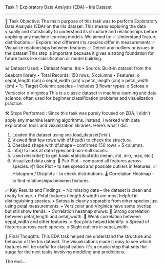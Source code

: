 Task 1: Exploratory Data Analysis (EDA) – Iris Dataset
________________________________________
🎯 Task Objective:
The main purpose of this task was to perform Exploratory Data Analysis (EDA) on the Iris dataset. This means exploring the data visually and statistically to understand its structure and relationships before applying any machine learning models.
We aimed to:
✅ Understand feature distributions
✅ Explore how different iris species differ in measurements
✅ Visualize relationships between features
✅ Detect any outliers or issues in the dataset
This step is important because it gives a strong foundation for future tasks like classification or model building.

📊 Dataset Used:
•	 Dataset Name: Iris
•	 Source: Built-in dataset from the Seaborn library
•	 Total Records: 150 rows, 5 columns
•	 Features:
o	sepal_length (cm)
o	sepal_width (cm)
o	petal_length (cm)
o	petal_width (cm)
•	🏷️ Target Column: species – Includes 3 flower types:
o	Setosa
o	Versicolor
o	 Virginica
This is a classic dataset in machine learning and data science, often used for beginner classification problems and visualization practice.

🛠️ Steps Performed :
Since this task was purely focused on EDA, I didn’t apply any machine learning algorithms. Instead, I worked with data exploration tools and visualization libraries. Here’s what I did:
1.	 Loaded the dataset using sns.load_dataset('iris').
2.	 Viewed first few rows with df.head() to check the structure.
3.	 Checked shape with df.shape – confirmed 150 rows × 5 columns.
4.	 info() to look at data types and non-null counts.
5.	 Used describe() to get basic statistical info (mean, std, min, max, etc.).
6.	 Visualized data using:
🔁 Pair Plot – compared all features across species.
📦 Box Plot – to see spread and possible outliers in features.
📈 Histogram / Distplots – to check distributions.
🌡️ Correlation Heatmap – to find relationships between features.

✅ Key Results and Findings:
•	No missing data – the dataset is clean and ready for use.
•	Petal features (length & width) are most helpful in distinguishing species.
•	 Setosa is clearly separable from other species just using petal measurements.
•	 Versicolor and Virginica have some overlap but still show trends.
•	 Correlation heatmap shows:
🔗 Strong correlation between petal_length and petal_width.
🔗 Weak correlation between sepal_width and other features.
•	Box plots helped identify:
o	Spread of features across each species.
o	Slight outliers in sepal_width.


🧠 Final Thoughts:
This EDA task helped me understand the structure and behavior of the Iris dataset. 
The visualizations made it easy to see which features will be useful for classification.
It's a crucial step that sets the stage for the next tasks involving modeling and predictions.

The end....

